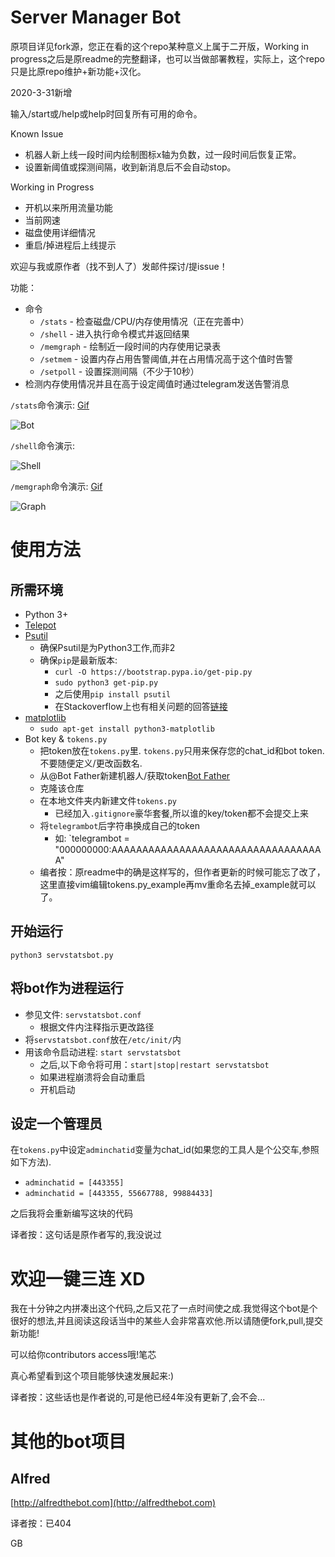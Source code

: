 # Server Manager Bot

原项目详见fork源，您正在看的这个repo某种意义上属于二开版，Working in progress之后是原readme的完整翻译，也可以当做部署教程，实际上，这个repo只是比原repo维护+新功能+汉化。

2020-3-31新增

输入/start或/help或help时回复所有可用的命令。

Known Issue
* 机器人新上线一段时间内绘制图标x轴为负数，过一段时间后恢复正常。
* 设置新阈值或探测间隔，收到新消息后不会自动stop。

Working in Progress
* 开机以来所用流量功能
* 当前网速
* 磁盘使用详细情况
* 重启/掉进程后上线提示

欢迎与我或原作者（找不到人了）发邮件探讨/提issue！

功能：
* 命令
    * `/stats` - 检查磁盘/CPU/内存使用情况（正在完善中）
    * `/shell` - 进入执行命令模式并返回结果
    * `/memgraph` - 绘制近一段时间的内存使用记录表
    * `/setmem` - 设置内存占用告警阈值,并在占用情况高于这个值时告警
    * `/setpoll` - 设置探测间隔（不少于10秒）
* 检测内存使用情况并且在高于设定阈值时通过telegram发送告警消息


`/stats`命令演示: [Gif](http://i.imgur.com/AhCvy9W.gifv)

![Bot](http://i.imgur.com/hXT0drx.png)


`/shell`命令演示: 

![Shell](https://i.imgur.com/PtvcaSD.png)


`/memgraph`命令演示: [Gif](http://i.imgur.com/anX7rJR.gifv)

![Graph](http://i.imgur.com/K8mG3aM.jpg?1)

# 使用方法

## 所需环境

* Python 3+
* [Telepot](https://github.com/nickoala/telepot)
* [Psutil](https://github.com/giampaolo/psutil)
    * 确保Psutil是为Python3工作,而非2
    * 确保`pip`是最新版本:
        * `curl -O https://bootstrap.pypa.io/get-pip.py`
        * `sudo python3 get-pip.py`
        * 之后使用`pip install psutil`
        * 在Stackoverflow上也有相关问题的回答[链接](http://stackoverflow.com/questions/11268501/how-to-use-pip-with-python-3-x-alongside-python-2-x)
* [matplotlib](http://matplotlib.org/)
    * `sudo apt-get install python3-matplotlib`
* Bot key & `tokens.py`
    * 把token放在`tokens.py`里. `tokens.py`只用来保存您的chat_id和bot token.不要随便定义/更改函数名.
    * 从@Bot Father新建机器人/获取token[Bot Father](https://telegram.me/BotFather)
    * 克隆该仓库
    * 在本地文件夹内新建文件`tokens.py`
       * 已经加入`.gitignore`豪华套餐,所以谁的key/token都不会提交上来
    * 将`telegrambot`后字符串换成自己的token
       * 如: `telegrambot = "000000000:AAAAAAAAAAAAAAAAAAAAAAAAAAAAAAAAAAA"
    * 编者按：原readme中的确是这样写的，但作者更新的时候可能忘了改了，这里直接vim编辑tokens.py_example再mv重命名去掉_example就可以了。
     
## 开始运行

`python3 servstatsbot.py`

## 将bot作为进程运行

* 参见文件: `servstatsbot.conf`
    * 根据文件内注释指示更改路径
* 将`servstatsbot.conf`放在`/etc/init/`内
* 用该命令启动进程: `start servstatsbot`
    * 之后,以下命令将可用：`start|stop|restart servstatsbot`
    * 如果进程崩溃将会自动重启
    * 开机启动

## 设定一个管理员

在`tokens.py`中设定`adminchatid`变量为chat_id(如果您的工具人是个公交车,参照如下方法).
* `adminchatid = [443355]`
* `adminchatid = [443355, 55667788, 99884433]`

之后我将会重新编写这块的代码

译者按：这句话是原作者写的,我没说过        
 
# 欢迎一键三连 XD
 我在十分钟之内拼凑出这个代码,之后又花了一点时间使之成.我觉得这个bot是个很好的想法,并且阅读这段话当中的某些人会非常喜欢他.所以请随便fork,pull,提交新功能!
 
 可以给你contributors access哦!笔芯
 
 真心希望看到这个项目能够快速发展起来:)
 
译者按：这些话也是作者说的,可是他已经4年没有更新了,会不会...

 
 
# 其他的bot项目
 
## Alfred
[http://alfredthebot.com](http://alfredthebot.com)

译者按：已404
 
 
 GB
